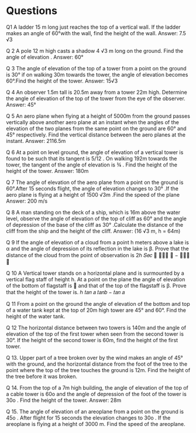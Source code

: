 # Questions

Q1 A ladder 15 m long just reaches the top of a vertical wall. If the ladder makes an angle of 
60°with the wall, find the height of the wall. 
Answer: 7.5 √3

Q 2 A pole 12 m high casts a shadow 4 √3 m long on the ground. Find the angle of elevation .
Answer: 60°

Q 3 The angle of elevation of the top of a tower from a point on the ground is 30° if on 
walking 30m towards the tower, the angle of elevation becomes 60°.Find the height of the tower.
Answer: 15√3 

Q 4 An observer 1.5m tall is 20.5m away from a tower 22m high. Determine the angle of 
elevation of the top of the tower from the eye of the observer. 
Answer: 45°

Q 5 An aero plane when flying at a height of 5000m from the ground passes vertically above 
another aero plane at an instant when the angles of the elevation of the two planes from the 
same point on the ground are 60° and 45° respectively. Find the vertical distance between the 
aero planes at the instant. 
Answer: 2116.5m

Q 6 At a point on level ground, the angle of elevation of a vertical tower is found to be such 
that its tangent is 5/12 . On walking 192m towards the tower, the tangent of the angle of 
elevation is ¾ . Find the height of the height of the tower. 
Answer: 180m

Q 7 The angle of elevation of the aero plane from a point on the ground is 60°.After 15 
seconds flight, the angle of elevation changes to 30° .If the aero plane is flying at a height of 
1500 √3m .Find the speed of the plane 
Answer: 200 m/s

Q 8 A man standing on the deck of a ship, which is 16m above the water level, observe the
angle of elevation of the top of cliff as 60° and the angle of depression of the base of the cliff 
as 30° .Calculate the distance of the cliff from the ship and the height of the cliff.
Answer: (16 √3 m, h = 64m)

Q 9 If the angle of elevation of a cloud from a point h meters above a lake is α and the angle 
of depression of its reflection in the lake is β. Prove that the distance of the cloud from the 
point of observation is 2ℎ 𝑆𝑒𝑐 
𝑡𝑎𝑛  − 𝑡𝑎𝑛 

Q 10 A Vertical tower stands on a horizontal plane and is surmounted by a vertical flag staff of 
height h. At a point on the plane the angle of elevation of the bottom of flagstaff is  and that 
of the top of the flagstaff is β. Prove that the height of the tower is. ℎ 𝑡𝑎𝑛 𝑎 
𝑡𝑎𝑛𝑏 − 𝑡𝑎𝑛 𝑎

Q 11 From a point on the ground the angle of elevation of the bottom and top of a water tank 
kept at the top of 20m high tower are 45° and 60°. Find the height of the water tank.

Q 12 The horizontal distance between two towers is 140m and the angle of elevation of the 
top of the first tower when seen from the second tower is 30°. If the height of the second tower 
is 60m, find the height of the first tower.

Q 13. Upper part of a tree broken over by the wind makes an angle of 45° with the ground, 
and the horizontal distance from the foot of the tree to the point where the top of the tree 
touches the ground is 12m. Find the height of the tree before it was broken.

Q 14. From the top of a 7m high building, the angle of elevation of the top of a cable tower is 
60o and the angle of depression of the foot of the tower is 30o
. Find the height of the tower.
Answer: 28m

Q 15. The angle of elevation of an areoplane from a point on the ground is 45o
. After flight for 
15 seconds the elevation changes to 30o
. If the areoplane is flying at a height of 3000 m. Find
the speed of the areoplane.

